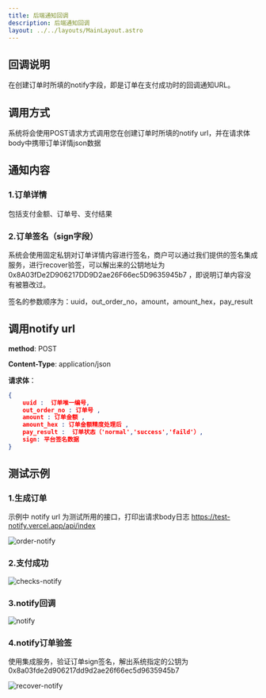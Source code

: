 ```yaml
---
title: 后端通知回调
description: 后端通知回调
layout: ../../layouts/MainLayout.astro
---
```


##  回调说明
在创建订单时所填的notify字段，即是订单在支付成功时的回调通知URL。

## 调用方式
系统将会使用POST请求方式调用您在创建订单时所填的notify url，并在请求体body中携带订单详情json数据

## 通知内容
### 1.订单详情
包括支付金额、订单号、支付结果
### 2.订单签名（sign字段）
系统会使用固定私钥对订单详情内容进行签名，商户可以通过我们提供的签名集成服务，进行recover验签，可以解出来的公钥地址为 0x8A03fDe2D906217DD9D2ae26F66ec5D9635945b7 ，即说明订单内容没有被篡改过。

签名的参数顺序为：uuid，out_order_no，amount，amount_hex，pay_result

## 调用notify url

**method**: POST

**Content-Type**: application/json

**请求体**：

```json
{
    uuid :  订单唯一编号, 
    out_order_no : 订单号 ,
    amount : 订单金额 ,
    amount_hex : 订单金额精度处理后 ,
    pay_result :  订单状态（'normal','success','faild'）,
    sign: 平台签名数据
}
```

## 测试示例

### 1.生成订单

示例中 notify url 为测试所用的接口，打印出请求body日志
https://test-notify.vercel.app/api/index 

![order-notify](/order-notify.png)

### 2.支付成功

![checks-notify](/checks-notify.png)

### 3.notify回调

![notify](/notify.png)

### 4.notify订单验签

使用集成服务，验证订单sign签名，解出系统指定的公钥为0x8a03fde2d906217dd9d2ae26f66ec5d9635945b7

![recover-notify](/recover-notify.png)